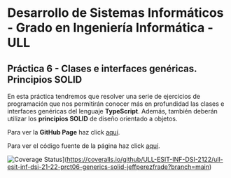 # Desarrollo de Sistemas Informáticos - Grado en Ingeniería Informática - ULL

## Práctica 6 - Clases e interfaces genéricas. Principios SOLID

En esta práctica tendremos que resolver una serie de ejercicios de programación que nos permitirán conocer más en profundidad las clases e interfaces genéricas del lenguaje **TypeScript**. Además, también deberán utilizar los **principios SOLID** de diseño orientado a objetos.

Para ver la **GitHub Page** haz click [aquí](https://ull-esit-inf-dsi-2122.github.io/ull-esit-inf-dsi-21-22-prct06-generics-solid-jeffperezfrade/).

Para ver el código fuente de la página haz click [aquí](./docs/index.md).

![Coverage Status](https://coveralls.io/repos/github/ULL-ESIT-INF-DSI-2122/ull-esit-inf-dsi-21-22-prct06-generics-solid-jeffperezfrade/badge.svg?branch=main)](https://coveralls.io/github/ULL-ESIT-INF-DSI-2122/ull-esit-inf-dsi-21-22-prct06-generics-solid-jeffperezfrade?branch=main)
